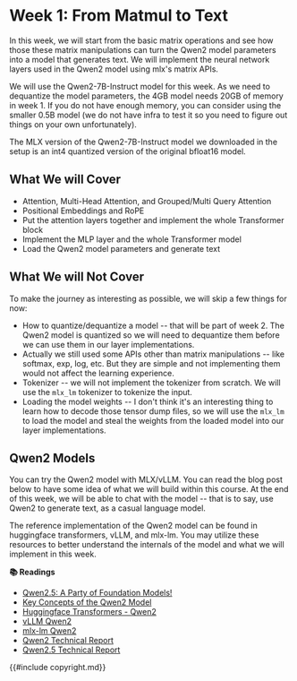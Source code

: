 # Week 1: From Matmul to Text

In this week, we will start from the basic matrix operations and see how those these matrix manipulations can turn the
Qwen2 model parameters into a model that generates text. We will implement the neural network layers used in the Qwen2
model using mlx's matrix APIs.

We will use the Qwen2-7B-Instruct model for this week. As we need to dequantize the model parameters, the 4GB model needs
20GB of memory in week 1. If you do not have enough memory, you can consider using the smaller 0.5B model (we do not have
infra to test it so you need to figure out things on your own unfortunately).

The MLX version of the Qwen2-7B-Instruct model we downloaded in the setup is an int4 quantized version of the original bfloat16 model.

## What We will Cover

* Attention, Multi-Head Attention, and Grouped/Multi Query Attention
* Positional Embeddings and RoPE
* Put the attention layers together and implement the whole Transformer block
* Implement the MLP layer and the whole Transformer model
* Load the Qwen2 model parameters and generate text

## What We will Not Cover

To make the journey as interesting as possible, we will skip a few things for now:

* How to quantize/dequantize a model -- that will be part of week 2. The Qwen2 model is quantized so we will need to
  dequantize them before we can use them in our layer implementations.
* Actually we still used some APIs other than matrix manipulations -- like softmax, exp, log, etc. But they are simple
  and not implementing them would not affect the learning experience.
* Tokenizer -- we will not implement the tokenizer from scratch. We will use the `mlx_lm` tokenizer to tokenize the input.
* Loading the model weights -- I don't think it's an interesting thing to learn how to decode those tensor dump files, so
  we will use the `mlx_lm` to load the model and steal the weights from the loaded model into our layer implementations.

## Qwen2 Models

You can try the Qwen2 model with MLX/vLLM. You can read the blog post below to have some idea of what we will build
within this course. At the end of this week, we will be able to chat with the model -- that is to say, use Qwen2 to
generate text, as a casual language model.

The reference implementation of the Qwen2 model can be found in huggingface transformers, vLLM, and mlx-lm. You may
utilize these resources to better understand the internals of the model and what we will implement in this week.

**📚 Readings**

- [Qwen2.5: A Party of Foundation Models!](https://qwenlm.github.io/blog/qwen2.5/)
- [Key Concepts of the Qwen2 Model](https://qwen.readthedocs.io/en/latest/getting_started/concepts.html)
- [Huggingface Transformers - Qwen2](https://github.com/huggingface/transformers/tree/main/src/transformers/models/qwen2)
- [vLLM Qwen2](https://github.com/vllm-project/vllm/blob/main/vllm/model_executor/models/qwen2.py)
- [mlx-lm Qwen2](https://github.com/ml-explore/mlx-lm/blob/main/mlx_lm/models/qwen2.py)
- [Qwen2 Technical Report](https://arxiv.org/pdf/2407.10671)
- [Qwen2.5 Technical Report](https://arxiv.org/pdf/2412.15115)

{{#include copyright.md}}
